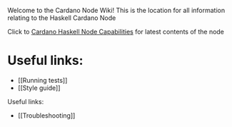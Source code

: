 Welcome to the Cardano Node Wiki! This is the location for all information relating to the Haskell Cardano Node

Click to
[Cardano Haskell Node Capabilities](https://github.com/input-output-hk/cardano-node/wiki/Cardano-Haskell-Node-Capabilities) for latest contents of the node

# Useful links:

* [[Running tests]]
* [[Style guide]]

Useful links:

* [[Troubleshooting]]